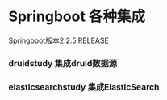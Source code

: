 # Springboot 各种集成

Springboot版本2.2.5.RELEASE

### druidstudy 集成druid数据源
### elasticsearchstudy 集成ElasticSearch


